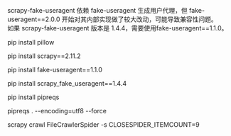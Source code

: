 scrapy-fake-useragent 依赖 fake-useragent 生成用户代理，但 fake-useragent==2.0.0 开始对其内部实现做了较大改动，可能导致兼容性问题。   
如果 scrapy-fake-useragent 版本是 1.4.4，需要使用fake-useragent==1.1.0。

pip install pillow   

pip install scrapy==2.11.2   

pip install fake-useragent==1.1.0  

pip install scrapy_fake_useragent==1.4.4  

pip install pipreqs   

pipreqs . --encoding=utf8 --force   

scrapy crawl FileCrawlerSpider -s CLOSESPIDER_ITEMCOUNT=9
